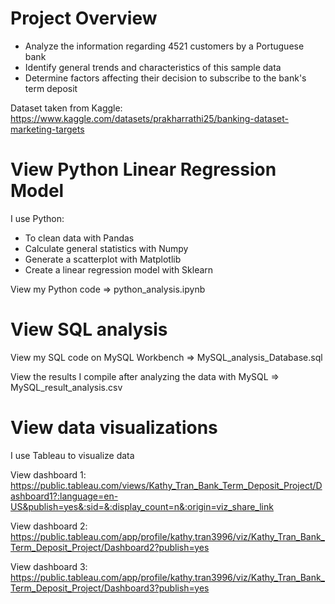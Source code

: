 # Project Overview
- Analyze the information regarding 4521 customers by a Portuguese bank
- Identify general trends and characteristics of this sample data
- Determine factors affecting their decision to subscribe to the bank's term deposit 

Dataset taken from Kaggle:
https://www.kaggle.com/datasets/prakharrathi25/banking-dataset-marketing-targets 

# View Python Linear Regression Model
I use Python:
- To clean data with Pandas
- Calculate general statistics with Numpy
- Generate a scatterplot with Matplotlib
- Create a linear regression model with Sklearn

View my Python code => python_analysis.ipynb

# View SQL analysis
View my SQL code on MySQL Workbench => MySQL_analysis_Database.sql

View the results I compile after analyzing the data with MySQL => MySQL_result_analysis.csv

# View data visualizations
I use Tableau to visualize data

View dashboard 1: https://public.tableau.com/views/Kathy_Tran_Bank_Term_Deposit_Project/Dashboard1?:language=en-US&publish=yes&:sid=&:display_count=n&:origin=viz_share_link 

View dashboard 2: https://public.tableau.com/app/profile/kathy.tran3996/viz/Kathy_Tran_Bank_Term_Deposit_Project/Dashboard2?publish=yes

View dashboard 3: https://public.tableau.com/app/profile/kathy.tran3996/viz/Kathy_Tran_Bank_Term_Deposit_Project/Dashboard3?publish=yes
